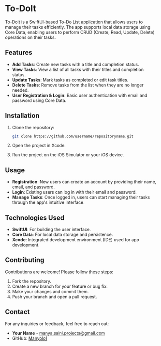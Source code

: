 # To-DoIt

To-DoIt is a SwiftUI-based To-Do List application that allows users to manage their tasks efficiently. The app supports local data storage using Core Data, enabling users to perform CRUD (Create, Read, Update, Delete) operations on their tasks.

## Features

- **Add Tasks**: Create new tasks with a title and completion status.
- **View Tasks**: View a list of all tasks with their titles and completion status.
- **Update Tasks**: Mark tasks as completed or edit task titles.
- **Delete Tasks**: Remove tasks from the list when they are no longer needed.
- **User Registration & Login**: Basic user authentication with email and password using Core Data.


## Installation

1. Clone the repository:

    ```bash
    git clone https://github.com/username/repositoryname.git
    ```

2. Open the project in Xcode.

3. Run the project on the iOS Simulator or your iOS device.

## Usage

- **Registration**: New users can create an account by providing their name, email, and password.
- **Login**: Existing users can log in with their email and password.
- **Manage Tasks**: Once logged in, users can start managing their tasks through the app's intuitive interface.

## Technologies Used

- **SwiftUI**: For building the user interface.
- **Core Data**: For local data storage and persistence.
- **Xcode**: Integrated development environment (IDE) used for app development.

## Contributing

Contributions are welcome! Please follow these steps:

1. Fork the repository.
2. Create a new branch for your feature or bug fix.
3. Make your changes and commit them.
4. Push your branch and open a pull request.


## Contact

For any inquiries or feedback, feel free to reach out:

- **Your Name** - [manya.saini.projects@gmail.com](mailto:manya.saini.projects@gmail.com)
- GitHub: [Manyolo1](https://github.com/Manyolo1)
